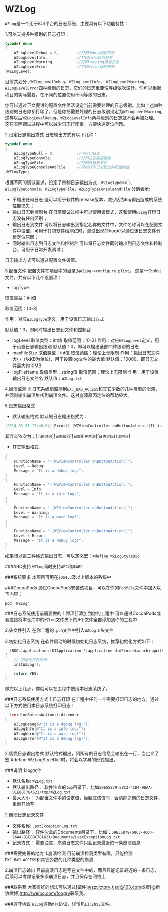 # WZLog

`WZLog`是一个用于iOS平台的日志系统，主要具有以下功能特性：

1.可以支持多种级别的日志打印：

```objective-c
typedef enum
{
    WZLogLevelDebug = 0,        //打印debug级别日志
    WZLogLevelInfo,             //打印info级别日志
    WZLogLevelWarning,          //打印warning级别日志
    WZLogLevelError             //打印error级别日志
}WZLogLevel;
```

目前共划分了`WZLogLevelDebug`、`WZLogLevelInfo`、
`WZLogLevelWarning`、`WZLogLevelError`四种级别的日志，它们的日志重要性等级依次递升。你可以根据项目的实际需要，在不同的位置使用不同等级的日志。

你可以通过下文要讲的配置文件灵活设定当前需要处理的日志级别。比如上述四种级别的日志你都打印了，但是你把需要处理的日志级别设定为`WZLogLevelWarning`,这样以后`WZLogLevelDebug`、`WZLogLevelInfo`两种级别的日志就不会再被处理。
这在实际调试过程中可以减少日志打印量，方便快速定位问题。

2.设定日志输出方式
日志输出方式有以下几种：
```objective-c
typedef enum
{
    WZLogTypeNull = 0,          //不打印日志
    WZLogTypeConsole,           //打印日志到控制台
    WZLogTypeFile,              //打印日志到文件
    WZLogTypeConsoleAndFile     //同时打印日志到文件和控制台
}WZLogType;
```
根据不同的调试需求，设定了四种日志输出方式：`WZLogTypeNull`、`WZLogTypeConsole`、`WZLogTypeFile`、`WZLogTypeConsoleAndFile`
分别表示:
* 不输出任何日志
这可以用于软件的release版本，减少因为log输出造成的系统性能损失；
* 输出日志到控制台
在日常调试过程中可以使用该模式，这和使用`NSLog`打印日志没有任何区别；
* 输出日志到文件
可以将日志输出到指定名称的文件中，文件名称可以在配置文件中设置，可用于打包软件给测试时，测试出现的bug可以通过该日志文件分析定位原因；
* 同时输出日志到日志文件和控制台
可以将日志文件同时输出到日志文件和控制台，可用于日常开发调试；

日志输出方式可以通过配置文件设置。

3.配置文件
配置文件在项目中的目录为`WZLog->configure.plist`。
这是一个plist文件，共有以下几个设置项：
* logType

取值类型：int值

取值范围：[0-3]

作用：对应`WZLogType`定义，用于设置日志输出方式

默认值：3，即同时输出日志到文件和控制台

* logLevel
取值类型：int值
取值范围：[0-3]
作用：对应`WZLogLevel`定义，用于设置日志输出级别
默认值：0，即可以输出全部四种级别的日志
* maxFileSize
取值类型：int值
取值范围：理论上无限制
作用：输出日志文件大小（以KB为单位)，用于设置log文件的最大值
默认值：10000，即日志文件最大约10MB
* logFileName
取值类型：string值
取值范围：理论上无限制
作用：用于设置输出日志文件名
默认值：`WZLog.txt`

4.崩溃监测
本日志系统能监测到`EXC_BAD_ACCESS`和其它少数的几种类型的崩溃，并同时输出崩溃堆栈到崩溃文件。这对崩溃原因定位的帮助极大。

5.日志输出格式
* 默认输出格式
默认的日志输出格式为：
```objective-c
[2014-03-31 17:48:04][Error][-[WZViewController onButtonAction:]]It is a debug log!
```
其含义依次为：[`当前时间`][`日志级别`][`日志所在方法`][`日志实际打印内容`]

* 其它输出格式
```objective-c
{
    FunctionName = "-[WZViewController onButtonAction:]";
    Level = Debug;
    Message = "It is a debug log.";
}
{
    FunctionName = "-[WZViewController onButtonAction:]";
    Level = Info;
    Message = "It is a info log.";
}
{
    FunctionName = "-[WZViewController onButtonAction:]";
    Level = Warning;
    Message = "It is a warn log!";
}
{
    FunctionName = "-[WZViewController onButtonAction:]";
    Level = Error;
    Message = "It is a debug log!";
}
```
如果想以第二种格式输出日志，可以定义宏：`#define WZLogStyleDic`

###ARC支持
`WZLog`同时支持`ARC`和`非ARC`


###系统要求
本项目可用在`iOS4.3`及以上版本的系统中

###CocoaPods
通过CocoaPods安装该项目，可以在你的`Podfile`文件中加入以下内容：
 ```
pod 'WZLog'
```

###日志系统使用前需要做的
1.将项目添加到你的工程中
可以通过CocoaPods或者直接将本仓库中的`WZLog`文件夹下的6个文件全部添加到你的工程中

2.头文件引入
在你工程的`.pch`文件中引入`WZLog.h`头文件

3.初始化日志系统
在软件启动的时候初始化日志系统，推荐初始化方式如下：
```objective-c
- (BOOL)application:(UIApplication *)application didFinishLaunchingWithOptions:(NSDictionary *)launchOptions
{
    // 初始化日志系统.
    initWZLog();

    return YES;
}
```
做完以上几步，你就可以在工程中使用本日志系统了。

###日志系统使用方式
1.日志打印
在工程中任何一个需要打印日志的地方，通过以下方式使用本日志系统打印日志：
```objective-c
- (void)onButtonAction:(id)sender
{
    WZLogDebug(@"It is a debug log.");
    WZLogInfo(@"It is a info log.");
    WZLogWarn(@"It is a warn log!");
    WZLogError(@"It is a debug log!");
}
```
2.切换日志输出格式
默认格式输出，则所有的日志信息会输出在一行，当定义了宏'#define WZLogStyleDic'时，将会以字典的形式输出。

###说明
1.log文件
* 默认名称:
`WZLog.txt`
* 默认输出路径：
软件沙盒的`tmp`目录下，比如`59E55879-58C3-4CD4-96AA-B1EBBC78A621/tmp/WZLog.txt`
* 最大大小：
为配置文件中的设定值，当超过该值时，会清除之前的日志文件，重新开始写

2.崩溃日志记录文件
* 文件名称:
`LastExceptionLog.txt`
* 输出路径：
软件沙盒的Documents目录下，比如：`59E55879-58C3-4CD4-96AA-B1EBBC78A621/Documents/LastExceptionLog.txt`
* 记录方式：
需要注意，崩溃日志文件只会记录最近的一条崩溃信息

###需要完善的地方
1.崩溃检测
目前崩溃检测类型有限，只能检测`EXC_BAD_ACCESS`和其它少数的几种类型的崩溃

2.崩溃日志输出
目前崩溃日志是写在文件中的，而且只能记录最近的一条日志，后续可以考虑记录多条崩溃日志，并且保存在网络上

###联系我
大家有好的想法可以通过[邮件]<wzzvictory_tjsd@163.com>或者[@新浪微博]<http://weibo.com/foogry>联系我。

###遵守协议
`WZLog`遵循`MTK`协议，详情见`LICENSE`文件。
